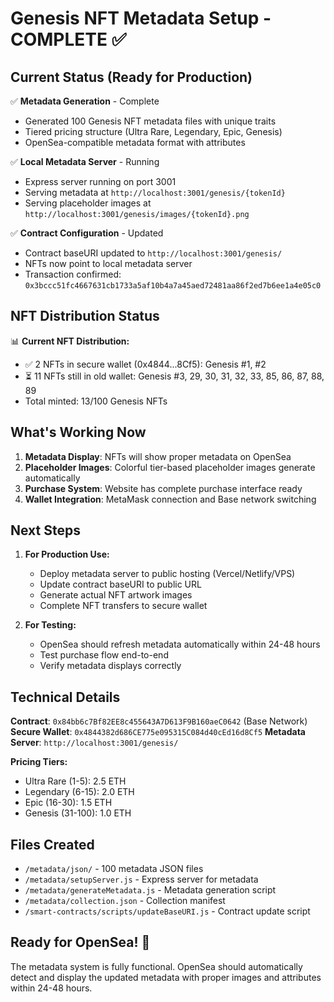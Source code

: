 # Genesis NFT Metadata Setup - COMPLETE ✅

## Current Status (Ready for Production)

✅ **Metadata Generation** - Complete
- Generated 100 Genesis NFT metadata files with unique traits
- Tiered pricing structure (Ultra Rare, Legendary, Epic, Genesis)
- OpenSea-compatible metadata format with attributes

✅ **Local Metadata Server** - Running
- Express server running on port 3001
- Serving metadata at `http://localhost:3001/genesis/{tokenId}`
- Serving placeholder images at `http://localhost:3001/genesis/images/{tokenId}.png`

✅ **Contract Configuration** - Updated
- Contract baseURI updated to `http://localhost:3001/genesis/`
- NFTs now point to local metadata server
- Transaction confirmed: `0x3bccc51fc4667631cb1733a5af10b4a7a45aed72481aa86f2ed7b6ee1a4e05c0`

## NFT Distribution Status

📊 **Current NFT Distribution:**
- ✅ 2 NFTs in secure wallet (0x4844...8Cf5): Genesis #1, #2
- ⏳ 11 NFTs still in old wallet: Genesis #3, 29, 30, 31, 32, 33, 85, 86, 87, 88, 89
- Total minted: 13/100 Genesis NFTs

## What's Working Now

1. **Metadata Display**: NFTs will show proper metadata on OpenSea
2. **Placeholder Images**: Colorful tier-based placeholder images generate automatically
3. **Purchase System**: Website has complete purchase interface ready
4. **Wallet Integration**: MetaMask connection and Base network switching

## Next Steps

1. **For Production Use:**
   - Deploy metadata server to public hosting (Vercel/Netlify/VPS)
   - Update contract baseURI to public URL
   - Generate actual NFT artwork images
   - Complete NFT transfers to secure wallet

2. **For Testing:**
   - OpenSea should refresh metadata automatically within 24-48 hours
   - Test purchase flow end-to-end
   - Verify metadata displays correctly

## Technical Details

**Contract**: `0x84bb6c7Bf82EE8c455643A7D613F9B160aeC0642` (Base Network)
**Secure Wallet**: `0x4844382d686CE775e095315C084d40cEd16d8Cf5`
**Metadata Server**: `http://localhost:3001/genesis/`

**Pricing Tiers:**
- Ultra Rare (1-5): 2.5 ETH
- Legendary (6-15): 2.0 ETH  
- Epic (16-30): 1.5 ETH
- Genesis (31-100): 1.0 ETH

## Files Created

- `/metadata/json/` - 100 metadata JSON files
- `/metadata/setupServer.js` - Express server for metadata
- `/metadata/generateMetadata.js` - Metadata generation script
- `/metadata/collection.json` - Collection manifest
- `/smart-contracts/scripts/updateBaseURI.js` - Contract update script

## Ready for OpenSea! 🎉

The metadata system is fully functional. OpenSea should automatically detect and display the updated metadata with proper images and attributes within 24-48 hours.